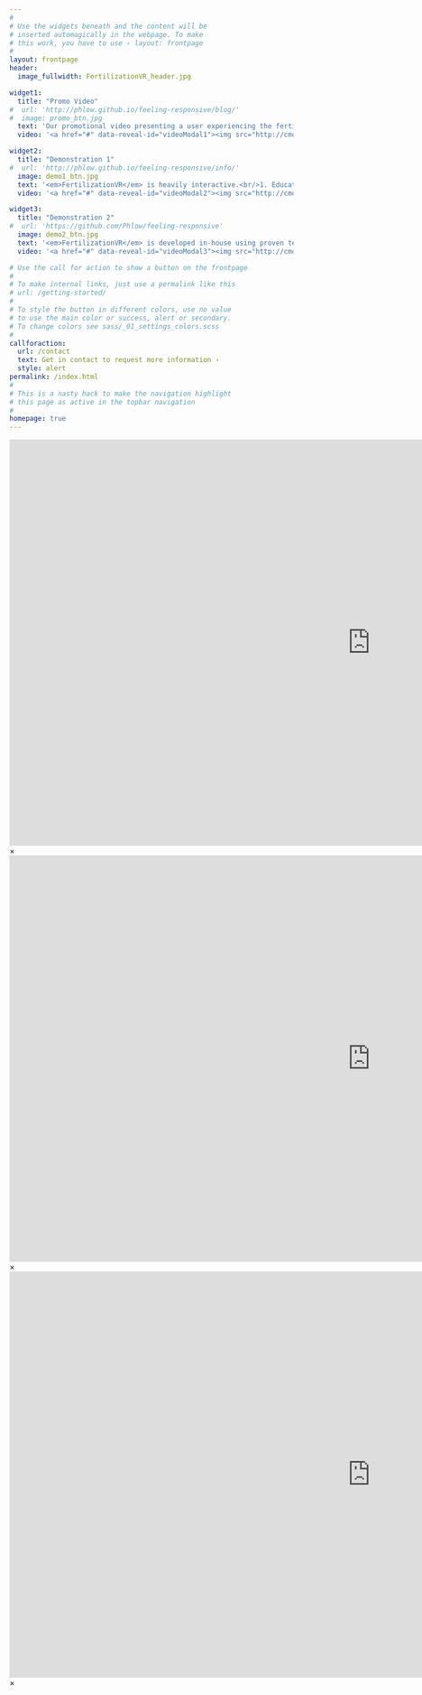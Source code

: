 ```yaml
---
#
# Use the widgets beneath and the content will be
# inserted automagically in the webpage. To make
# this work, you have to use › layout: frontpage
#
layout: frontpage
header:
  image_fullwidth: FertilizationVR_header.jpg

widget1:
  title: "Promo Video"
#  url: 'http://phlow.github.io/feeling-responsive/blog/'
#  image: promo_btn.jpg 
  text: 'Our promotional video presenting a user experiencing the fertilization process at the cell-level scale in virtual reallity.'
  video: '<a href="#" data-reveal-id="videoModal1"><img src="http://cmoralesmx.github.io/FertilizationVR_web/images/promo_btn.jpg" width="302" height="182" alt=""/></a>'

widget2:
  title: "Demonstration 1"
#  url: 'http://phlow.github.io/feeling-responsive/info/'
  image: demo1_btn.jpg
  text: '<em>FertilizationVR</em> is heavily interactive.<br/>1. Educational<br/>2. Virtual Reality.<br/>3. Immersive experience.'
  video: '<a href="#" data-reveal-id="videoModal2"><img src="http://cmoralesmx.github.io/FertilizationVR_web/images/demo1_btn.jpg" width="302" height="182" alt=""/></a>'

widget3:
  title: "Demonstration 2"
#  url: 'https://github.com/Phlow/feeling-responsive'
  image: demo2_btn.jpg
  text: '<em>FertilizationVR</em> is developed in-house using proven technologies. We build up on the expert knowledge of world-leading researchers in the field of Fertility and Simulation.'
  video: '<a href="#" data-reveal-id="videoModal3"><img src="http://cmoralesmx.github.io/FertilizationVR_web/images/demo2_btn.jpg" width="302" height="182" alt=""/></a>'

# Use the call for action to show a button on the frontpage
#
# To make internal links, just use a permalink like this
# url: /getting-started/
#
# To style the button in different colors, use no value
# to use the main color or success, alert or secondary.
# To change colors see sass/_01_settings_colors.scss
#
callforaction:
  url: /contact
  text: Get in contact to request more information ›
  style: alert
permalink: /index.html
#
# This is a nasty hack to make the navigation highlight
# this page as active in the topbar navigation
#
homepage: true
---
```


<div id="videoModal1" class="reveal-modal large" data-reveal="">
  <div class="flex-video widescreen vimeo" style="display: block;">
    <iframe width="1280" height="720" src="https://www.youtube.com/embed/aFYGQIrNnRc" frameborder="0" allowfullscreen></iframe>
  </div>
  <a class="close-reveal-modal">&#215;</a>
</div>
<div id="videoModal2" class="reveal-modal large" data-reveal="">
  <div class="flex-video widescreen vimeo" style="display: block;">
    <iframe width="1280" height="720" src="https://www.youtube.com/embed/j1uyKGSBkKQ" frameborder="0" allowfullscreen></iframe>
  </div>
  <a class="close-reveal-modal">&#215;</a>
</div>
<div id="videoModal3" class="reveal-modal large" data-reveal="">
  <div class="flex-video widescreen vimeo" style="display: block;">
    <iframe width="1280" height="720" src="https://www.youtube.com/embed/WYAOAkYxcDo" frameborder="0" allowfullscreen></iframe>
  </div>
  <a class="close-reveal-modal">&#215;</a>
</div>
